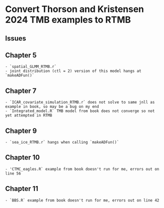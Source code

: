 # Convert Thorson and Kristensen 2024 TMB examples to RTMB

## Issues
            
## Chapter 5 

    - `spatial_GLMM_RTMB.r` 
    - joint distribution (ctl = 2) version of this model hangs at `makeADFun()`

## Chapter 7 

    - `ICAR_covariate_simulation_RTMB.r` does not solve to same jnll as example in book, so may be a bug on my end
    - `Integrated_model.R` TMB model from book does not converge so not yet attempted in RTMB

## Chapter 9 

    - `sea_ice_RTMB.r` hangs when calling `makeADFun()`

## Chapter 10

    - 'CTMC_eagles.R` example from book doesn't run for me, errors out on line 56

## Chapter 11 

    - `BBS.R` example from book doesn't run for me, errors out on line 42